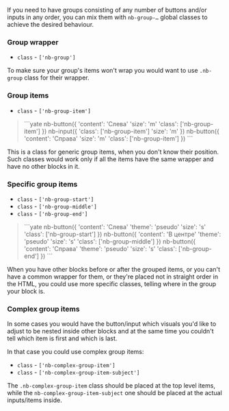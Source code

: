 If you need to have groups consisting of any number of buttons and/or inputs in any order, you can mix them with `nb-group-…` global classes to achieve the desired behaviour.

### Group wrapper

* `class` - `['nb-group']`

To make sure your group's items won't wrap you would want to use `.nb-group` class for their wrapper.

### Group items

* `class` - `['nb-group-item']`

> <div example="group1"/>
>```yate
>    nb-button({
>         'content': 'Слева'
>         'size': 'm'
>         'class': ['nb-group-item']
>     })
>     nb-input({
>         'class': ['nb-group-item']
>         'size': 'm'
>     })
>     nb-button({
>         'content': 'Справа'
>         'size': 'm'
>         'class': ['nb-group-item']
>     })
>```

This is a class for generic group items, when you don't know their position. Such classes would work only if all the items have the same wrapper and have no other blocks in it.

### Specific group items

* `class` - `['nb-group-start']`
* `class` - `['nb-group-middle']`
* `class` - `['nb-group-end']`

> <div example="group2"/>
>```yate
>    nb-button({
>        'content': 'Слева'
>        'theme': 'pseudo'
>        'size': 's'
>        'class': ['nb-group-start']
>    })
>    nb-button({
>        'content': 'В центре'
>        'theme': 'pseudo'
>        'size': 's'
>        'class': ['nb-group-middle']
>    })
>    nb-button({
>        'content': 'Справа'
>        'theme': 'pseudo'
>        'size': 's'
>        'class': ['nb-group-end']
>    })
>```

When you have other blocks before or after the grouped items, or you can't have a common wrapper for them, or they're placed not in straight order in the HTML, you could use more specific classes, telling where in the group your block is.

### Complex group items

In some cases you would have the button/input which visuals you'd like to adjust to be nested inside other blocks and at the same time you couldn't tell which item is first and which is last.

In that case you could use complex group items:

* `class` - `['nb-complex-group-item']`
* `class` - `['nb-complex-group-item-subject']`

The `.nb-complex-group-item` class should be placed at the top level items, while the `nb-complex-group-item-subject` one should be placed at the actual inputs/items inside.
